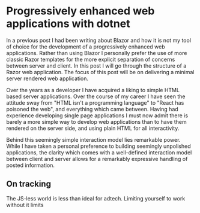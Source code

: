 Progressively enhanced web applications with dotnet
=====================================

In a previous post I had been writing about Blazor and how it is not my tool of choice for the development of a progressively enhanced web applications. Rather than using Blazor I personally prefer the use of more classic Razor templates for the more explicit separation of concerns between server and client. In this post I will go through the structure of a Razor web application. The focus of this post will be on delivering a minimal server rendered web application.


Over the years as a developer I have acquired a liking to simple HTML based server applications. Over the course of my career I have seen the attitude sway from "HTML isn't a programming language" to "React has poisoned the web", and everything which came between. Having had experience developing single page applications I must now admit there is barely a more simple way to develop web applications than to have them rendered on the server side, and using plain HTML for all interactivity.

Behind this seemingly simple interaction model lies remarkable power. While I have taken a personal preference to building seemingly unpolished applications, the clarity which comes with a well-defined interaction model between client and server allows for a remarkably expressive handling of posted information.

## On tracking
The JS-less world is less than ideal for adtech. Limiting yourself to work without it limits 